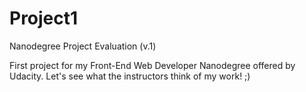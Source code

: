 Project1
========

Nanodegree Project Evaluation (v.1)

First project for my Front-End Web Developer Nanodegree offered by Udacity.  Let's see what the instructors think of my work! ;)

